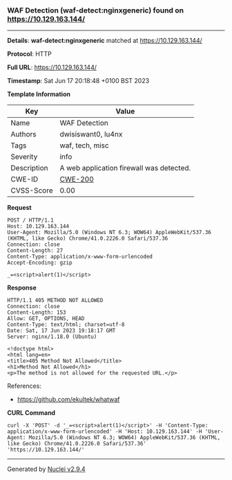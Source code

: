 ### WAF Detection (waf-detect:nginxgeneric) found on https://10.129.163.144/
---
**Details**: **waf-detect:nginxgeneric**  matched at https://10.129.163.144/

**Protocol**: HTTP

**Full URL**: https://10.129.163.144/

**Timestamp**: Sat Jun 17 20:18:48 +0100 BST 2023

**Template Information**

| Key | Value |
|---|---|
| Name | WAF Detection |
| Authors | dwisiswant0, lu4nx |
| Tags | waf, tech, misc |
| Severity | info |
| Description | A web application firewall was detected. |
| CWE-ID | [CWE-200](https://cwe.mitre.org/data/definitions/200.html) |
| CVSS-Score | 0.00 |

**Request**
```http
POST / HTTP/1.1
Host: 10.129.163.144
User-Agent: Mozilla/5.0 (Windows NT 6.3; WOW64) AppleWebKit/537.36 (KHTML, like Gecko) Chrome/41.0.2226.0 Safari/537.36
Connection: close
Content-Length: 27
Content-Type: application/x-www-form-urlencoded
Accept-Encoding: gzip

_=<script>alert(1)</script>
```

**Response**
```http
HTTP/1.1 405 METHOD NOT ALLOWED
Connection: close
Content-Length: 153
Allow: GET, OPTIONS, HEAD
Content-Type: text/html; charset=utf-8
Date: Sat, 17 Jun 2023 19:18:17 GMT
Server: nginx/1.18.0 (Ubuntu)

<!doctype html>
<html lang=en>
<title>405 Method Not Allowed</title>
<h1>Method Not Allowed</h1>
<p>The method is not allowed for the requested URL.</p>

```

References: 
- https://github.com/ekultek/whatwaf

**CURL Command**
```
curl -X 'POST' -d '_=<script>alert(1)</script>' -H 'Content-Type: application/x-www-form-urlencoded' -H 'Host: 10.129.163.144' -H 'User-Agent: Mozilla/5.0 (Windows NT 6.3; WOW64) AppleWebKit/537.36 (KHTML, like Gecko) Chrome/41.0.2226.0 Safari/537.36' 'https://10.129.163.144/'
```
---
Generated by [Nuclei v2.9.4](https://github.com/projectdiscovery/nuclei)